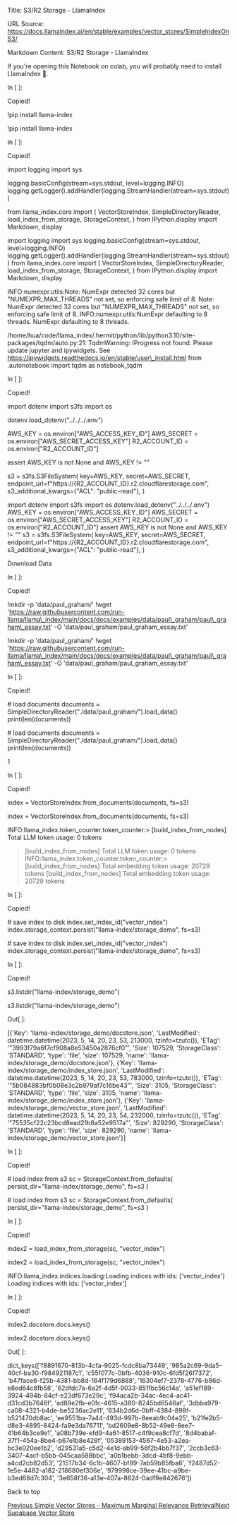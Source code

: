 Title: S3/R2 Storage - LlamaIndex

URL Source: https://docs.llamaindex.ai/en/stable/examples/vector_stores/SimpleIndexOnS3/

Markdown Content:
S3/R2 Storage - LlamaIndex


If you're opening this Notebook on colab, you will probably need to install LlamaIndex 🦙.

In \[ \]:

Copied!

!pip install llama\-index

!pip install llama-index

In \[ \]:

Copied!

import logging
import sys

logging.basicConfig(stream\=sys.stdout, level\=logging.INFO)
logging.getLogger().addHandler(logging.StreamHandler(stream\=sys.stdout))

from llama\_index.core import (
    VectorStoreIndex,
    SimpleDirectoryReader,
    load\_index\_from\_storage,
    StorageContext,
)
from IPython.display import Markdown, display

import logging import sys logging.basicConfig(stream=sys.stdout, level=logging.INFO) logging.getLogger().addHandler(logging.StreamHandler(stream=sys.stdout)) from llama\_index.core import ( VectorStoreIndex, SimpleDirectoryReader, load\_index\_from\_storage, StorageContext, ) from IPython.display import Markdown, display

INFO:numexpr.utils:Note: NumExpr detected 32 cores but "NUMEXPR\_MAX\_THREADS" not set, so enforcing safe limit of 8.
Note: NumExpr detected 32 cores but "NUMEXPR\_MAX\_THREADS" not set, so enforcing safe limit of 8.
INFO:numexpr.utils:NumExpr defaulting to 8 threads.
NumExpr defaulting to 8 threads.

/home/hua/code/llama\_index/.hermit/python/lib/python3.10/site-packages/tqdm/auto.py:21: TqdmWarning: IProgress not found. Please update jupyter and ipywidgets. See https://ipywidgets.readthedocs.io/en/stable/user\_install.html
  from .autonotebook import tqdm as notebook\_tqdm

In \[ \]:

Copied!

import dotenv
import s3fs
import os

dotenv.load\_dotenv("../../../.env")

AWS\_KEY \= os.environ\["AWS\_ACCESS\_KEY\_ID"\]
AWS\_SECRET \= os.environ\["AWS\_SECRET\_ACCESS\_KEY"\]
R2\_ACCOUNT\_ID \= os.environ\["R2\_ACCOUNT\_ID"\]

assert AWS\_KEY is not None and AWS\_KEY != ""

s3 \= s3fs.S3FileSystem(
    key\=AWS\_KEY,
    secret\=AWS\_SECRET,
    endpoint\_url\=f"https://{R2\_ACCOUNT\_ID}.r2.cloudflarestorage.com",
    s3\_additional\_kwargs\={"ACL": "public-read"},
)

import dotenv import s3fs import os dotenv.load\_dotenv("../../../.env") AWS\_KEY = os.environ\["AWS\_ACCESS\_KEY\_ID"\] AWS\_SECRET = os.environ\["AWS\_SECRET\_ACCESS\_KEY"\] R2\_ACCOUNT\_ID = os.environ\["R2\_ACCOUNT\_ID"\] assert AWS\_KEY is not None and AWS\_KEY != "" s3 = s3fs.S3FileSystem( key=AWS\_KEY, secret=AWS\_SECRET, endpoint\_url=f"https://{R2\_ACCOUNT\_ID}.r2.cloudflarestorage.com", s3\_additional\_kwargs={"ACL": "public-read"}, )

Download Data

In \[ \]:

Copied!

!mkdir \-p 'data/paul\_graham/'
!wget 'https://raw.githubusercontent.com/run-llama/llama\_index/main/docs/docs/examples/data/paul\_graham/paul\_graham\_essay.txt' \-O 'data/paul\_graham/paul\_graham\_essay.txt'

!mkdir -p 'data/paul\_graham/' !wget 'https://raw.githubusercontent.com/run-llama/llama\_index/main/docs/docs/examples/data/paul\_graham/paul\_graham\_essay.txt' -O 'data/paul\_graham/paul\_graham\_essay.txt'

In \[ \]:

Copied!

\# load documents
documents \= SimpleDirectoryReader("./data/paul\_graham/").load\_data()
print(len(documents))

\# load documents documents = SimpleDirectoryReader("./data/paul\_graham/").load\_data() print(len(documents))

1

In \[ \]:

Copied!

index \= VectorStoreIndex.from\_documents(documents, fs\=s3)

index = VectorStoreIndex.from\_documents(documents, fs=s3)

INFO:llama\_index.token\_counter.token\_counter:> \[build\_index\_from\_nodes\] Total LLM token usage: 0 tokens
> \[build\_index\_from\_nodes\] Total LLM token usage: 0 tokens
INFO:llama\_index.token\_counter.token\_counter:> \[build\_index\_from\_nodes\] Total embedding token usage: 20729 tokens
> \[build\_index\_from\_nodes\] Total embedding token usage: 20729 tokens

In \[ \]:

Copied!

\# save index to disk
index.set\_index\_id("vector\_index")
index.storage\_context.persist("llama-index/storage\_demo", fs\=s3)

\# save index to disk index.set\_index\_id("vector\_index") index.storage\_context.persist("llama-index/storage\_demo", fs=s3)

In \[ \]:

Copied!

s3.listdir("llama-index/storage\_demo")

s3.listdir("llama-index/storage\_demo")

Out\[ \]:

\[{'Key': 'llama-index/storage\_demo/docstore.json',
  'LastModified': datetime.datetime(2023, 5, 14, 20, 23, 53, 213000, tzinfo=tzutc()),
  'ETag': '"3993f79a6f7cf908a8e53450a2876cf0"',
  'Size': 107529,
  'StorageClass': 'STANDARD',
  'type': 'file',
  'size': 107529,
  'name': 'llama-index/storage\_demo/docstore.json'},
 {'Key': 'llama-index/storage\_demo/index\_store.json',
  'LastModified': datetime.datetime(2023, 5, 14, 20, 23, 53, 783000, tzinfo=tzutc()),
  'ETag': '"5b084883bf0b08e3c2b979af7c16be43"',
  'Size': 3105,
  'StorageClass': 'STANDARD',
  'type': 'file',
  'size': 3105,
  'name': 'llama-index/storage\_demo/index\_store.json'},
 {'Key': 'llama-index/storage\_demo/vector\_store.json',
  'LastModified': datetime.datetime(2023, 5, 14, 20, 23, 54, 232000, tzinfo=tzutc()),
  'ETag': '"75535cf22c23bcd8ead21b8a52e9517a"',
  'Size': 829290,
  'StorageClass': 'STANDARD',
  'type': 'file',
  'size': 829290,
  'name': 'llama-index/storage\_demo/vector\_store.json'}\]

In \[ \]:

Copied!

\# load index from s3
sc \= StorageContext.from\_defaults(
    persist\_dir\="llama-index/storage\_demo", fs\=s3
)

\# load index from s3 sc = StorageContext.from\_defaults( persist\_dir="llama-index/storage\_demo", fs=s3 )

In \[ \]:

Copied!

index2 \= load\_index\_from\_storage(sc, "vector\_index")

index2 = load\_index\_from\_storage(sc, "vector\_index")

INFO:llama\_index.indices.loading:Loading indices with ids: \['vector\_index'\]
Loading indices with ids: \['vector\_index'\]

In \[ \]:

Copied!

index2.docstore.docs.keys()

index2.docstore.docs.keys()

Out\[ \]:

dict\_keys(\['f8891670-813b-4cfa-9025-fcdc8ba73449', '985a2c69-9da5-40cf-ba30-f984921187c1', 'c55f077c-0bfb-4036-910c-6fd5f26f7372', 'b47face6-f25b-4381-bb8d-164f179d6888', '16304ef7-2378-4776-b86d-e8ed64c8fb58', '62dfdc7a-6a2f-4d5f-9033-851fbc56c14a', 'a51ef189-3924-494b-84cf-e23df673e29c', 'f94aca2b-34ac-4ec4-ac41-d31cd3b7646f', 'ad89e2fb-e0fc-4615-a380-8245bd6546af', '3dbba979-ca08-4321-b4de-be5236ac2e11', '634b2d6d-0bff-4384-898f-b521470db8ac', 'ee9551ba-7a44-493d-997b-8eeab9c04e25', 'b21fe2b5-d8e3-4895-8424-fa9e3da76711', 'bd2609e8-8b52-49e8-8ee7-41b64b3ce9e1', 'a08b739e-efd9-4a61-8517-c4f9cea8cf7d', '8d4babaf-37f1-454a-8be4-b67e1b8e428f', '05389153-4567-4e53-a2ea-bc3e020ee1b2', 'd29531a5-c5d2-4e1d-ab99-56f2b4bb7f37', '2ccb3c63-3407-4acf-b5bb-045caa588bbc', 'a0b1bebb-3dcd-4bf8-9ebb-a4cd2cb82d53', '21517b34-6c1b-4607-bf89-7ab59b85fba6', 'f2487d52-1e5e-4482-a182-218680ef306e', '979998ce-39ee-41bc-a9be-b3ed68d7c304', '3e658f36-a13e-407a-8624-0adf9e842676'\])

Back to top

[Previous Simple Vector Stores - Maximum Marginal Relevance Retrieval](https://docs.llamaindex.ai/en/stable/examples/vector_stores/SimpleIndexDemoMMR/)[Next Supabase Vector Store](https://docs.llamaindex.ai/en/stable/examples/vector_stores/SupabaseVectorIndexDemo/)
